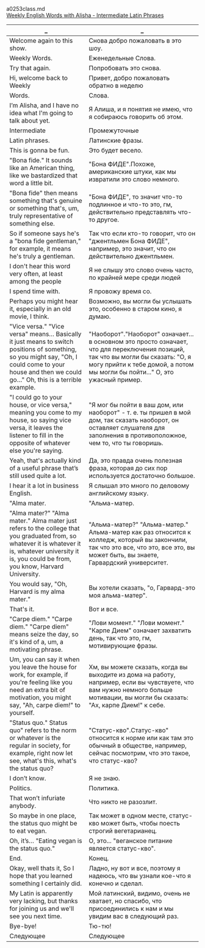 a0253class.md  
[Weekly English Words with Alisha - Intermediate Latin Phrases](https://www.youtube.com/watch?v=OG2AnxQzpwE)





_|_
--|--
Welcome again to this show.|Снова добро пожаловать в это шоу.
Weekly Words.|Еженедельные Слова.
Try that again.|Попробовать это снова.
Hi, welcome back to Weekly|Привет, добро пожаловать обратно в неделю
Words.|Слова.
I’m Alisha, and I have no idea what I'm going to talk about yet.|Я Алиша, и я понятия не имею, что я собираюсь говорить об этом.
Intermediate|Промежуточные
Latin phrases.|Латинские фразы.
This is gonna be fun.|Это будет весело.
"Bona fide." It sounds like an American thing, like we bastardized that word a little bit.|"Бона ФИДЕ".Похоже, американские штуки, как мы извратили это слово немного.
"Bona fide" then means something that's genuine or something that's, um, truly representative of something else.|"Бона ФИДЕ", то значит что-то подлинное и что-то это, гм, действительно представлять что-то другое.
So if someone says he's a "bona fide gentleman," for example, it means he's truly a gentleman.|Так что если кто-то говорит, что он "джентльмен Бона ФИДЕ", например, это значит, что он действительно джентльмен.
I don't hear this word very often, at least among the people|Я не слышу это слово очень часто, по крайней мере среди людей
I spend time with.|Я провожу время со.
Perhaps you might hear it, especially in an old movie, I think.|Возможно, вы могли бы услышать это, особенно в старом кино, я думаю.
"Vice versa." "Vice versa" means… Basically it just means to switch positions of something, so you might say, "Oh, I could come to your house and then we could go…" Oh, this is a terrible example.|"Наоборот"."Наоборот" означает... в основном это просто означает, что для переключения позиций, так что вы могли бы сказать: "О, я могу прийти к тебе домой, а потом мы могли бы пойти..." О, это ужасный пример.
"I could go to your house, or vice versa," meaning you come to my house, so saying vice versa, it leaves the listener to fill in the opposite of whatever else you're saying.|"Я мог бы пойти в ваш дом, или наоборот" - т. е. ты пришел в мой дом, так сказать наоборот, он оставляет слушателя для заполнения в противоположное, чем то, что ты говоришь.
Yeah, that's actually kind of a useful phrase that’s still used quite a lot.|Да, это правда очень полезная фраза, которая до сих пор используется достаточно большое.
I hear it a lot in business English.|Я слышал это много по деловому английскому языку.
"Alma mater.|"Альма-матер.
"Alma mater?" "Alma mater." Alma mater just refers to the college that you graduated from, so whatever it is whatever it is, whatever university it is, you could be from, you know, Harvard University.|"Альма-матер?" "Альма-матер." Альма-матер как раз относится к колледж, который вы закончили, так что это все, что это, все это, вы может быть, вы знаете, Гарвардский университет.
You would say, "Oh, Harvard is my alma mater."|Вы хотели сказать, "о, Гарвард-это моя альма-матер".
That's it.|Вот и все.
"Carpe diem." "Carpe diem." "Carpe diem" means seize the day, so it's kind of a, um, a motivating phrase.|"Лови момент." "Лови момент." "Карпе Дием" означает захватить день, так что это, гм, мотивирующие фразы.
Um, you can say it when you leave the house for work, for example, if you're feeling like you need an extra bit of motivation, you might say, "Ah, carpe diem!" to yourself.|Хм, вы можете сказать, когда вы выходите из дома на работу, например, если вы чувствуете, что вам нужно немного больше мотивации, вы могли бы сказать: "Ах, карпе Дием!" к себе.
"Status quo." Status quo" refers to the norm or whatever is the regular in society, for example, right now let see, what's this, what's the status quo?|"Статус-кво".Статус-кво" относится к норме или как там это обычный в обществе, например, сейчас посмотрим, что это такое, что статус-кво?
I don’t know.|Я не знаю.
Politics.|Политика.
That won’t infuriate anybody.|Что никто не разозлит.
So maybe in one place, the status quo might be to eat vegan.|Так может в одном месте, статус-кво может быть, чтобы поесть строгий вегетарианец.
Oh, it’s… "Eating vegan is the status quo."|О, это... "веганское питание является статус-кво".
End.|Конец.
Okay, well thats it, So I hope that you learned something I certainly did.|Ладно, ну вот и все, поэтому я надеюсь, что вы узнали кое-что я конечно и сделал.
My Latin is apparently very lacking, but thanks for joining us and we'll see you next time.|Мой латинский, видимо, очень не хватает, но спасибо, что присоединились к нам и мы увидим вас в следующий раз.
Bye-bye!|Тю-тю!
Следующее|Следующее
